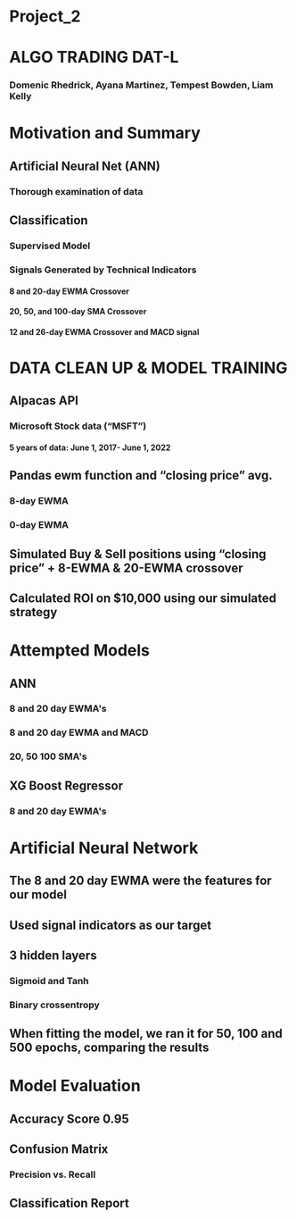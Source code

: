 # Project_2

# ALGO TRADING DAT-L 
### Domenic Rhedrick, Ayana Martinez, Tempest Bowden, Liam Kelly

# Motivation and Summary 
## Artificial Neural Net (ANN)
### Thorough examination of data
## Classification
### Supervised Model
### Signals Generated by Technical Indicators
#### 8 and 20-day EWMA Crossover
#### 20, 50, and 100-day SMA Crossover
#### 12 and 26-day EWMA Crossover and MACD signal



# DATA CLEAN UP & MODEL TRAINING
## Alpacas API
### Microsoft Stock data (“MSFT”)
#### 5 years of data: June 1, 2017- June 1, 2022
## Pandas ewm function and “closing price” avg.
### 8-day EWMA
### 0-day EWMA
## Simulated Buy & Sell positions using “closing price” + 8-EWMA & 20-EWMA crossover
## Calculated ROI on $10,000 using our simulated strategy


# Attempted Models
## ANN
### 8 and 20 day EWMA's
### 8 and 20 day EWMA and MACD
### 20, 50 100 SMA's
## XG Boost Regressor
### 8 and 20 day EWMA's 

# Artificial Neural Network
## The 8 and 20 day EWMA were the features for our model
## Used signal indicators as our target
## 3 hidden layers
### Sigmoid and Tanh
### Binary crossentropy
## When fitting the model, we ran it for 50, 100 and 500 epochs, comparing the results

# Model Evaluation 
## Accuracy Score 0.95
## Confusion Matrix
### Precision vs. Recall
## Classification Report
